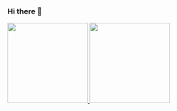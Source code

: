 ### Hi there 👋

<!--
**christofiu/christofiu** is a ✨ _special_ ✨ repository because its `README.md` (this file) appears on your GitHub profile.

Here are some ideas to get you started:

- 🔭 I’m currently working on ...
- 🌱 I’m currently learning ...
- 👯 I’m looking to collaborate on ...
- 🤔 I’m looking for help with ...
- 💬 Ask me about ...
- 📫 How to reach me: ...
- 😄 Pronouns: ...
- ⚡ Fun fact: ...
-->
<div>
<a href="https://github.com/christofiu">
<img height="180em" src="https://github-readme-stats.vercel.app/api/top-langs/?christofiu&layout=compact&langs_count=7&theme=dracula"/>
<img height="180em" src="https://github-readme-stats.vercel.app/api?christofiu&show_icons=true&theme=dracula&include_all_commits=true&count_private=true"/>
</div>
